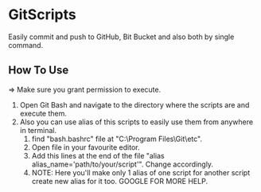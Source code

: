 # GitScripts
Easily commit and push to GitHub, Bit Bucket and also both by single command.


## How To Use

=> Make sure you grant permission to execute.

1. Open Git Bash and navigate to the directory where the scripts are and execute them. 
2. Also you can use alias of this scripts to easily use them from anywhere in terminal.
    1. find "bash.bashrc" file at "C:\Program Files\Git\etc".
    2. Open file in your favourite editor.
    3. Add this lines at the end of the file "alias alias_name=\'path/to/your/script\'". Change accordingly.
    4. NOTE: Here you'll make only 1 alias of one script for another script create new alias for it too. GOOGLE FOR MORE HELP. 
